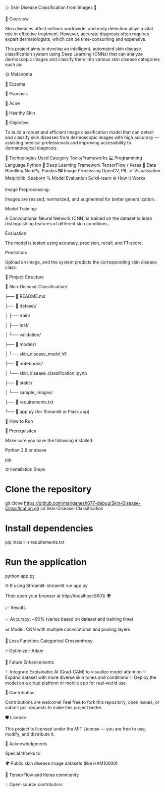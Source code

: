 🩺 Skin Disease Classification from Images 🌿

📘 Overview

Skin diseases affect millions worldwide, and early detection plays a vital role in effective treatment. However, accurate diagnosis often requires expert dermatologists, which can be time-consuming and expensive.

This project aims to develop an intelligent, automated skin disease classification system using Deep Learning (CNNs) that can analyze dermoscopic images and classify them into various skin disease categories such as:

🌞 Melanoma

🌸 Eczema

🌿 Psoriasis

🌼 Acne

🍃 Healthy Skin

🎯 Objective

To build a robust and efficient image classification model that can detect and classify skin diseases from dermoscopic images with high accuracy — assisting medical professionals and improving accessibility to dermatological diagnosis.

🧠 Technologies Used
Category	Tools/Frameworks
💻 Programming Language	Python
🧩 Deep Learning Framework	TensorFlow / Keras
🧮 Data Handling	NumPy, Pandas
🖼️ Image Processing	OpenCV, PIL
📊 Visualization	Matplotlib, Seaborn
🔍 Model Evaluation	Scikit-learn
⚙️ How It Works

Image Preprocessing:

Images are resized, normalized, and augmented for better generalization.

Model Training:

A Convolutional Neural Network (CNN) is trained on the dataset to learn distinguishing features of different skin conditions.

Evaluation:

The model is tested using accuracy, precision, recall, and F1-score.

Prediction:

Upload an image, and the system predicts the corresponding skin disease class.

🧩 Project Structure

📁 Skin-Disease-Classification/

├── 📄 README.md

├── 📂 dataset/

│   ├── train/

│   ├── test/

│   └── validation/

├── 📂 models/

│   └── skin_disease_model.h5

├── 📂 notebooks/

│   └── skin_disease_classification.ipynb

├── 📂 static/

│   └── sample_images/

├── 📄 requirements.txt

└── 📄 app.py   (for Streamlit or Flask app)


🚀 How to Run

🧰 Prerequisites

Make sure you have the following installed:

Python 3.8 or above

pip

⚙️ Installation Steps

# Clone the repository
git clone https://github.com/mariganesh077-debug/Skin-Disease-Classification.git
cd Skin-Disease-Classification

# Install dependencies
pip install -r requirements.txt

# Run the application
python app.py

🌐 If using Streamlit:
streamlit run app.py


Then open your browser at http://localhost:8501/
 🌍

📈 Results

✅ Accuracy: ~90% (varies based on dataset and training time)

📊 Model: CNN with multiple convolutional and pooling layers

🧾 Loss Function: Categorical Crossentropy

⚡ Optimizer: Adam

🧬 Future Enhancements

✨ Integrate Explainable AI (Grad-CAM) to visualize model attention
✨ Expand dataset with more diverse skin tones and conditions
✨ Deploy the model on a cloud platform or mobile app for real-world use

🤝 Contribution

Contributions are welcome! Feel free to fork this repository, open issues, or submit pull requests to make this project better.

🛡️ License

This project is licensed under the MIT License — you are free to use, modify, and distribute it.

💬 Acknowledgments

Special thanks to:

🌍 Public skin disease image datasets (like HAM10000)

🧠 TensorFlow and Keras community

💡 Open-source contributors
